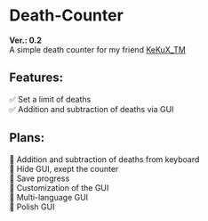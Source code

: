 # Death-Counter
**Ver.: 0.2**    
A simple death counter for my friend [KeKuX_TM](https://www.twitch.tv/kekux_tm)

## Features:
:white_check_mark: Set a limit of deaths    
:white_check_mark: Addition and subtraction of deaths via GUI    

## Plans:
:black_square_button: Addition and subtraction of deaths from keyboard    
:black_square_button: Hide GUI, exept the counter    
:black_square_button: Save progress    
:black_square_button: Customization of the GUI    
:black_square_button: Multi-language GUI    
:black_square_button: Polish GUI    
